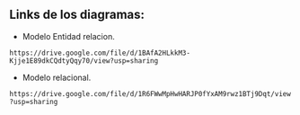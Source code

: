 ## Links de los diagramas:

* Modelo Entidad relacion.

``https://drive.google.com/file/d/1BAfA2HLkkM3-Kjje1E89dkCQdtyQqy70/view?usp=sharing``

* Modelo relacional.

``https://drive.google.com/file/d/1R6FWwMpHwHARJP0fYxAM9rwz1BTj9Dqt/view?usp=sharing``